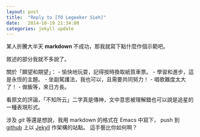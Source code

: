 ```yaml
---
layout: post
title:  "Reply to [TO Legeeker Sieh]"
date:   2014-10-19 21:34:00
categories: jekyll update
---
```

某人折騰大半天 **markdown** 不成功，那我就寫下點什麼作個示範吧。

敘述的部分我就不多說了。

關於「願望和期望」：
    - 愉快地玩耍，記得按時換取紙質車票。
    - 學習和進步，這是永恆的主題。
    - 坐副駕護法，我也可以，且需要共同努力！
    - 唱歌難度太大了！
    - 做飯等，來日方長。

看原文的評論，「不知所云」二字真是傳神，文中意思被理解錯也可以說是追星的一種表現形式。

涉及 *git* 等還是想說，我用 markdown 的格式在 Emacs 中寫下， push 到 [github](http://erstern.github.io/) 上以 [Jekyll](http://jekyllrb.com) 作架構的站點。
這手藝比你如何啊？
